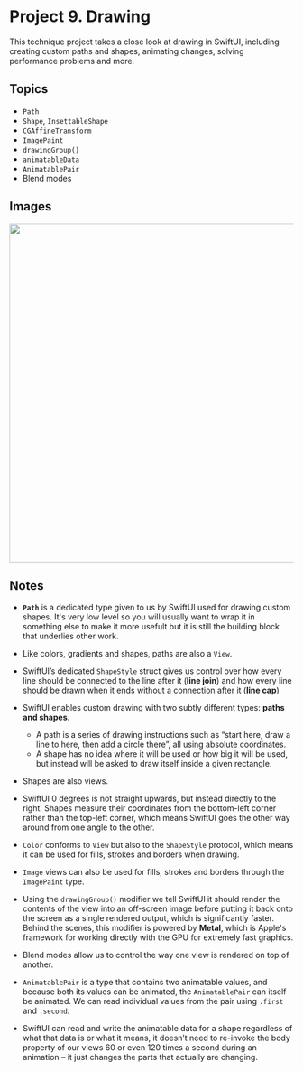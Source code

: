 
# Project 9. Drawing

This technique project takes a close look at drawing in SwiftUI, including creating custom paths and shapes, animating changes, solving performance problems and more.

## Topics

- `Path`
- `Shape`, `InsettableShape`
- `CGAffineTransform`
- `ImagePaint`
- `drawingGroup()`
- `animatableData`
- `AnimatablePair`
- Blend modes

## Images

<p align="center"><img src="img/run-example.gif" height="600px"></p>

## Notes 

- **`Path`** is a dedicated type given to us by SwiftUI used for drawing custom shapes. It's very low level so you will usually want to wrap it in something else to make it more usefult but it is still the building block that underlies other work.

- Like colors, gradients and shapes, paths are also a `View`.

- SwiftUI’s dedicated `ShapeStyle` struct gives us control over how every line should be connected to the line after it (**line join**) and how every line should be drawn when it ends without a connection after it (**line cap**)

- SwiftUI enables custom drawing with two subtly different types: **paths and shapes**. 
    - A path is a series of drawing instructions such as “start here, draw a line to here, then add a circle there”, all using absolute coordinates. 
    - A shape has no idea where it will be used or how big it will be used, but instead will be asked to draw itself inside a given rectangle.

- Shapes are also views.

- SwiftUI 0 degrees is not straight upwards, but instead directly to the right. Shapes measure their coordinates from the bottom-left corner rather than the top-left corner, which means SwiftUI goes the other way around from one angle to the other.

- `Color` conforms to `View` but also to the `ShapeStyle` protocol, which means it can be used for fills, strokes and borders when drawing.

- `Image` views can also be used for fills, strokes and borders through the `ImagePaint` type.                

- Using the `drawingGroup()` modifier we tell SwiftUI it should render the contents of the view into an off-screen image before putting it back onto the screen as a single rendered output, which is significantly faster. Behind the scenes, this modifier is powered by **Metal**, which is Apple's framework for working directly with the GPU for extremely fast graphics.

- Blend modes allow us to control the way one view is rendered on top of another.

- `AnimatablePair` is a type that contains two animatable values, and because both its values can be animated, the `AnimatablePair` can itself be animated. We can read individual values from the pair using `.first` and `.second`.

- SwiftUI can read and write the animatable data for a shape regardless of what that data is or what it means, it doesn’t need to re-invoke the body property of our views 60 or even 120 times a second during an animation – it just changes the parts that actually are changing.